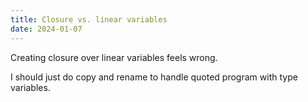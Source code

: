 ```yaml
---
title: Closure vs. linear variables
date: 2024-01-07
---
```


Creating closure over linear variables feels wrong.

I should just do copy and rename to handle quoted program with type variables.
